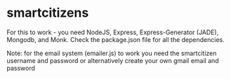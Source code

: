 smartcitizens
=============

For this to work - you need NodeJS, Express, Express-Generator (JADE), Mongodb, and Monk. 
Check the package.json file for all the dependencies.

Note: for the email system (emailer.js) to work you need the smartcitizen username and password or alternatively create your own gmail email and password 
